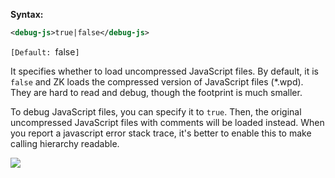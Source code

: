 **Syntax:**

```xml
<debug-js>true|false</debug-js>
```

`[Default: `false`]`

It specifies whether to load uncompressed JavaScript files. By default,
it is `false` and ZK loads the compressed version of JavaScript files
(\*.wpd). They are hard to read and debug, though the footprint is much
smaller.

To debug JavaScript files, you can specify it to `true`. Then, the
original uncompressed JavaScript files with comments will be loaded
instead. When you report a javascript error stack trace, it's better to
enable this to make calling hierarchy readable.

![]({{site.baseurl}}/zk_config_ref-debug-js.png)
